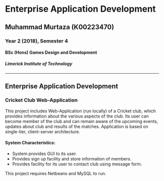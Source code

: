 # Enterprise Application Development
## Muhammad Murtaza (K00223470)
### Year 2 (2018), Semester 4
#### BSc (Hons) Games Design and Development
##### Limerick Institute of Technology

---

## Enterprise Application Development

### Cricket Club Web-Application

This project includes Web-Application (run locally) of a Cricket club, which provides information about the various aspects of the club. Its user can become member of the club and can remain aware of the upcoming events, updates about club and results of the matches. Application is based on single-tier, client-server architecture.

#### System Characteristics:
* System provides GUI to its user.
* Provides sign up facility and store information of members.
* Provides facility for its user to contact club using message form.

This project requires Netbeans and MySQL to run.